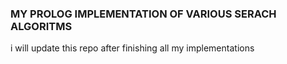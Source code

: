### MY PROLOG IMPLEMENTATION OF VARIOUS SERACH ALGORITMS

i will update this repo after finishing all my implementations
